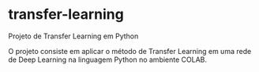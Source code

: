 # transfer-learning

Projeto de Transfer Learning em Python 

O projeto consiste em aplicar o método de Transfer Learning em uma rede de Deep Learning na linguagem Python no ambiente COLAB.  
